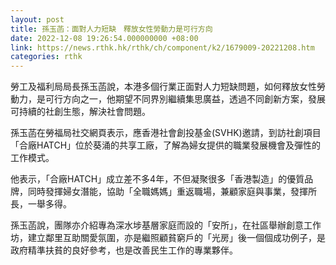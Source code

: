 ```yaml
---
layout: post
title: 孫玉菡：面對人力短缺　釋放女性勞動力是可行方向
date: 2022-12-08 19:26:54.000000000 +08:00
link: https://news.rthk.hk/rthk/ch/component/k2/1679009-20221208.htm
categories: rthk
---
```


勞工及福利局局長孫玉菡說，本港多個行業正面對人力短缺問題，如何釋放女性勞動力，是可行方向之一，他期望不同界別繼續集思廣益，透過不同創新方案，發展可持續的社創生態，解決社會問題。

孫玉菡在勞福局社交網頁表示，應香港社會創投基金(SVHK)邀請，到訪社創項目「合廠HATCH」位於葵涌的共享工廠，了解為婦女提供的職業發展機會及彈性的工作模式。

他表示，「合廠HATCH」成立差不多4年，不但凝聚很多「香港製造」的優質品牌，同時發揮婦女潛能，協助「全職媽媽」重返職場，兼顧家庭與事業，發揮所長，一舉多得。

孫玉菡說，團隊亦介紹專為深水埗基層家庭而設的「安所」，在社區舉辦創意工作坊，建立鄰里互助關愛氛圍，亦是繼照顧貧窮戶的「光房」後一個個成功例子，是政府精準扶貧的良好參考，也是改善民生工作的專業夥伴。
